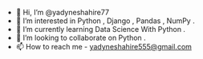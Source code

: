 - 👋 Hi, I’m @yadyneshahire77
- 👀 I’m interested in Python , Django , Pandas , NumPy .
- 🌱 I’m currently learning Data Science With Python .
- 💞️ I’m looking to collaborate on Python .
- 📫 How to reach me - yadyneshahire555@gmail.com

<!---
yadyneshahire77/yadyneshahire77 is a ✨ special ✨ repository because its `README.md` (this file) appears on your GitHub profile.
You can click the Preview link to take a look at your changes.
--->
